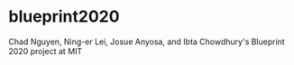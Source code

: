 # blueprint2020
Chad Nguyen, Ning-er Lei, Josue Anyosa, and Ibta Chowdhury's Blueprint 2020 project at MIT

